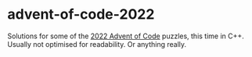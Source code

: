 # advent-of-code-2022

Solutions for some of the [2022 Advent of Code](https://adventofcode.com/2022) puzzles, this time in C++. Usually not optimised for readability. Or anything really.
